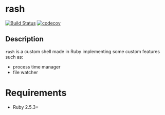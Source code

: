# rash

[![Build Status](https://travis-ci.com/ECE421/rash.svg?branch=master)](https://travis-ci.com/ECE421/rash)
[![codecov](https://codecov.io/gh/ECE421/rash/branch/master/graph/badge.svg)](https://codecov.io/gh/ECE421/rash)

## Description
`rash` is a custom shell made in Ruby implementing some custom features 
such as: 

* process time manager 
* file watcher

# Requirements

* Ruby 2.5.3+
